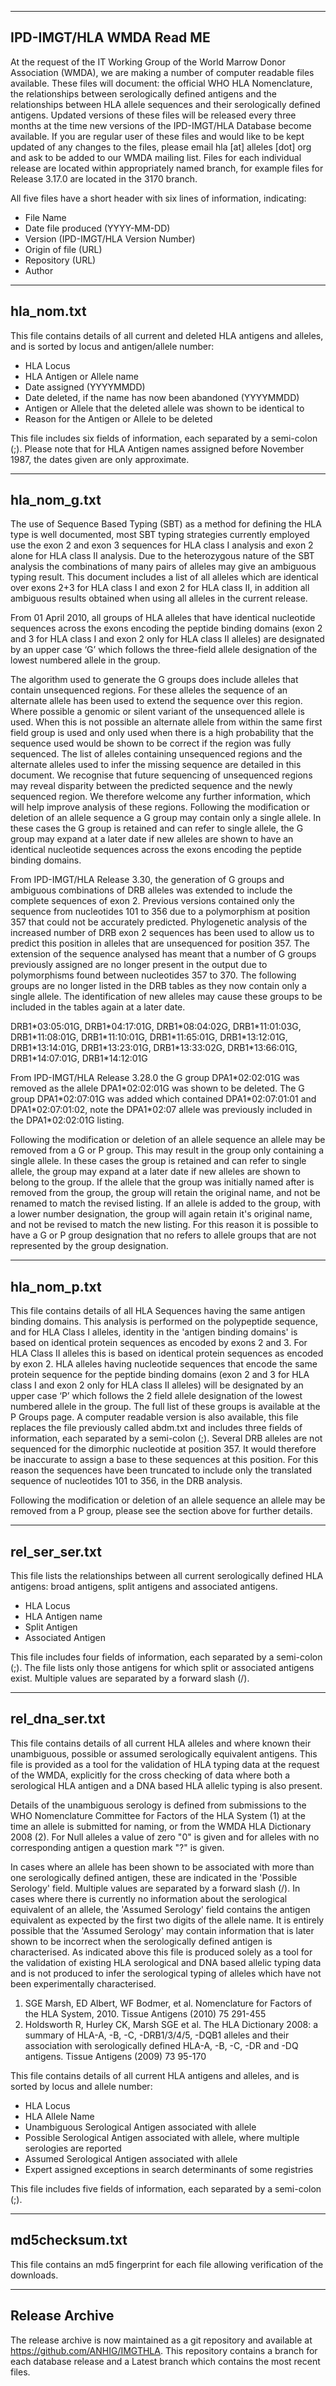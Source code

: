 --------------------------------------------------------------------------------
IPD-IMGT/HLA WMDA Read ME
--------------------------------------------------------------------------------

At the request of the IT Working Group of the World Marrow Donor Association (WMDA), we are making a number of computer readable files available. These files will document: the official WHO HLA Nomenclature, the relationships between serologically defined antigens and the relationships between HLA allele sequences and their serologically defined antigens. Updated versions of these files will be released every three months at the time new versions of the IPD-IMGT/HLA Database become available.
If you are regular user of these files and would like to be kept updated of any changes to the files, please email hla [at] alleles [dot] org and ask to be added to our WMDA mailing list.
Files for each individual release are located within appropriately named branch, for example files for Release 3.17.0 are located in the 3170 branch.

All five files have a short header with six lines of information, indicating:

* File Name
* Date file produced (YYYY-MM-DD)
* Version (IPD-IMGT/HLA Version Number)
* Origin of file (URL)
* Repository (URL)
* Author

--------------------------------------------------------------------------------
hla_nom.txt
--------------------------------------------------------------------------------

This file contains details of all current and deleted HLA antigens and alleles, and is sorted by locus and antigen/allele number:

* HLA Locus
* HLA Antigen or Allele name
* Date assigned (YYYYMMDD)
* Date deleted, if the name has now been abandoned (YYYYMMDD)
* Antigen or Allele that the deleted allele was shown to be identical to
* Reason for the Antigen or Allele to be deleted

This file includes six fields of information, each separated by a semi-colon (;). Please note that for HLA Antigen names assigned before November 1987, the dates given are only approximate.

--------------------------------------------------------------------------------
hla_nom_g.txt
--------------------------------------------------------------------------------

The use of Sequence Based Typing (SBT) as a method for defining the HLA type is well documented, most SBT typing strategies currently employed use the exon 2 and exon 3 sequences for HLA class I analysis and exon 2 alone for HLA class II analysis. Due to the heterozygous nature of the SBT analysis the combinations of many pairs of alleles may give an ambiguous typing result. This document includes a list of all alleles which are identical over exons 2+3 for HLA class I and exon 2 for HLA class II, in addition all ambiguous results obtained when using all alleles in the current release.

From 01 April 2010, all groups of HLA alleles that have identical nucleotide sequences across the exons encoding the peptide binding domains (exon 2 and 3 for HLA class I and exon 2 only for HLA class II alleles) are designated by an upper case ‘G’ which follows the three-field allele designation of the lowest numbered allele in the group.

The algorithm used to generate the G groups does include alleles that contain unsequenced regions. For these alleles the sequence of an alternate allele has been used to extend the sequence over this region. Where possible a genomic or silent variant of the unsequenced allele is used. When this is not possible an alternate allele from within the same first field group is used and only used when there is a high probability that the sequence used would be shown to be correct if the region was fully sequenced. The list of alleles containing unsequenced regions and the alternate alleles used to infer the missing sequence are detailed in this document. We recognise that future sequencing of unsequenced regions may reveal disparity between the predicted sequence and the newly sequenced region. We therefore welcome any further information, which will help improve analysis of these regions. Following the modification or deletion of an allele sequence a G group may contain only a single allele. In these cases the G group is retained and can refer to single allele, the G group may expand at a later date if new alleles are shown to have an identical nucleotide sequences across the exons encoding the peptide binding domains.

From IPD-IMGT/HLA Release 3.30, the generation of G groups and ambiguous combinations of DRB alleles was extended to include the complete sequences of exon 2. Previous versions contained only the sequence from nucleotides 101 to 356 due to a polymorphism at position 357 that could not be accurately predicted. Phylogenetic analysis of the increased number of DRB exon 2 sequences has been used to allow us to predict this position in alleles that are unsequenced for position 357. The extension of the sequence analysed has meant that a number of G groups previously assigned are no longer present in the output due to polymorphisms found between nucleotides 357 to 370. The following groups are no longer listed in the DRB tables as they now contain only a single allele. The identification of new alleles may cause these groups to be included in the tables again at a later date. 

DRB1\*03:05:01G, DRB1\*04:17:01G,  DRB1\*08:04:02G, DRB1\*11:01:03G, DRB1\*11:08:01G, DRB1\*11:10:01G, DRB1\*11:65:01G, DRB1\*13:12:01G, DRB1\*13:14:01G, DRB1\*13:23:01G, DRB1\*13:33:02G, DRB1\*13:66:01G, DRB1\*14:07:01G, DRB1\*14:12:01G

From IPD-IMGT/HLA Release 3.28.0 the G group DPA1\*02:02:01G was removed as the allele DPA1\*02:02:01G was shown to be deleted. The G group DPA1\*02:07:01G was added which contained DPA1\*02:07:01:01 and DPA1\*02:07:01:02, note the DPA1\*02:07 allele was previously included in the DPA1\*02:02:01G listing. 

Following the modification or deletion of an allele sequence an allele may be removed from a G or P group. This may result in the group only containing a single allele. In these cases the group is retained and can refer to single allele, the group may expand at a later date if new alleles are shown to belong to the group. If the allele that the group was initially named after is removed from the group, the group will retain the original name, and not be renamed to match the revised listing. If an allele is added to the group, with a lower number designation, the group will again retain it's original name, and not be revised to match the new listing. For this reason it is possible to have a G or P group designation that no refers to allele groups that are not represented by the group designation.

--------------------------------------------------------------------------------
hla_nom_p.txt
--------------------------------------------------------------------------------

This file contains details of all HLA Sequences having the same antigen binding domains. This analysis is performed on the polypeptide sequence, and for HLA Class I alleles, identity in the 'antigen binding domains' is based on identical protein sequences as encoded by exons 2 and 3. For HLA Class II alleles this is based on identical protein sequences as encoded by exon 2. HLA alleles having nucleotide sequences that encode the same protein sequence for the peptide binding domains (exon 2 and 3 for HLA class I and exon 2 only for HLA class II alleles) will be designated by an upper case ‘P’ which follows the 2 field allele designation of the lowest numbered allele in the group. The full list of these groups is available at the P Groups page. A computer readable version is also available, this file replaces the file previously called abdm.txt and includes three fields of information, each separated by a semi-colon (;). Several DRB alleles are not sequenced for the dimorphic nucleotide at position 357. It would therefore be inaccurate to assign a base to these sequences at this position. For this reason the sequences have been truncated to include only the translated sequence of nucleotides 101 to 356, in the DRB analysis.

Following the modification or deletion of an allele sequence an allele may be removed from a P group, please see the section above for further details. 

--------------------------------------------------------------------------------
rel_ser_ser.txt 
--------------------------------------------------------------------------------

This file lists the relationships between all current serologically defined HLA antigens: broad antigens, split antigens and associated antigens.

* HLA Locus
* HLA Antigen name
* Split Antigen
* Associated Antigen

This file includes four fields of information, each separated by a semi-colon (;). The file lists only those antigens for which split or associated antigens exist. Multiple values are separated by a forward slash (/).

--------------------------------------------------------------------------------
rel_dna_ser.txt 
--------------------------------------------------------------------------------

This file contains details of all current HLA alleles and where known their unambiguous, possible or assumed serologically equivalent antigens. This file is provided as a tool for the validation of HLA typing data at the request of the WMDA, explicitly for the cross checking of data where both a serological HLA antigen and a DNA based HLA allelic typing is also present.
 
Details of the unambiguous serology is defined from submissions to the WHO Nomenclature Committee for Factors of the HLA System (1) at the time an allele is submitted for naming, or from the WMDA HLA Dictionary 2008 (2). For Null alleles a value of zero "0" is given and for alleles with no corresponding antigen a question mark "?" is given.
 
In cases where an allele has been shown to be associated with more than one serologically defined antigen, these are indicated in the 'Possible Serology' field. Multiple values are separated by a forward slash (/). In cases where there is currently no information about the serological equivalent of an allele, the 'Assumed Serology' field contains the antigen equivalent as expected by the first two digits of the allele name. It is entirely possible that the 'Assumed Serology' may contain information that is later shown to be incorrect when the serologically defined antigen is characterised. As indicated above this file is produced solely as a tool for the validation of existing HLA serological and DNA based allelic typing data and is not produced to infer the serological typing of alleles which have not been experimentally characterised.
 
1. SGE Marsh, ED Albert, WF Bodmer, et al. Nomenclature for Factors of the HLA System, 2010. Tissue Antigens (2010) 75 291-455
2. Holdsworth R, Hurley CK, Marsh SGE et al. The HLA Dictionary 2008: a summary of HLA-A, -B, -C, -DRB1/3/4/5, -DQB1 alleles and their association with serologically defined HLA-A, -B, -C, -DR and -DQ antigens. Tissue Antigens (2009) 73 95-170

This file contains details of all current HLA antigens and alleles, and is sorted by locus and allele number:

* HLA Locus
* HLA Allele Name
* Unambiguous Serological Antigen associated with allele
* Possible Serological Antigen associated with allele, where multiple serologies are reported
* Assumed Serological Antigen associated with allele
* Expert assigned exceptions in search determinants of some registries

This file includes five fields of information, each separated by a semi-colon (;).

--------------------------------------------------------------------------------
md5checksum.txt 
--------------------------------------------------------------------------------

This file contains an md5 fingerprint for each file allowing verification of the downloads.

--------------------------------------------------------------------------------
Release Archive
--------------------------------------------------------------------------------

The release archive is now maintained as a git repository and available at https://github.com/ANHIG/IMGTHLA. This repository contains a branch for each database release and a Latest branch which contains the most recent files.

